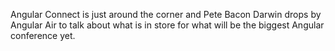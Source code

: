 Angular Connect is just around the corner and Pete Bacon Darwin drops by Angular Air to talk about
what is in store for what will be the biggest Angular conference yet.